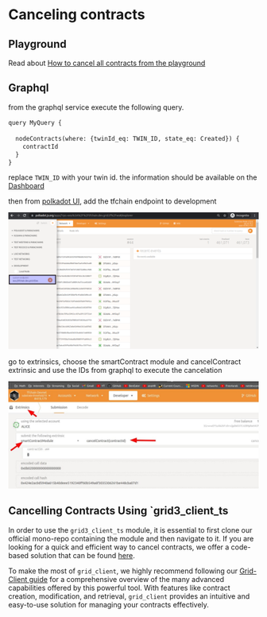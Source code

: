 # Canceling contracts

## Playground

Read about [How to cancel all contracts from the playground](../weblets/weblets_cancel_contracts.md)

## Graphql

from the graphql service execute the following query.

```
query MyQuery {

  nodeContracts(where: {twinId_eq: TWIN_ID, state_eq: Created}) {
    contractId
  }
}

```

replace `TWIN_ID` with your twin id. the information should be available on the [Dashboard](/dashboard/dashboard.md)

then from [polkadot UI](https://polkadot.js.org/apps/), add the tfchain endpoint to development

![](img/polka_web_add_development_url.png)

go to extrinsics, choose the smartContract module and cancelContract extrinsic and use the IDs from graphql to execute the cancelation

![](img/polka_web_cancel_contracts.jpg)

## Cancelling Contracts Using `grid3_client_ts

In order to use the `grid3_client_ts` module, it is essential to first clone our official mono-repo containing the module and then navigate to it. If you are looking for a quick and efficient way to cancel contracts, we offer a code-based solution that can be found [here](https://github.com/threefoldtech/tfgrid-sdk-ts/blob/development/packages/grid_client/scripts/delete_all_contracts.ts).

To make the most of `grid_client`, we highly recommend following our [Grid-Client guide](https://github.com/threefoldtech/tfgrid-sdk-ts/blob/development/packages/grid_client/README.md) for a comprehensive overview of the many advanced capabilities offered by this powerful tool. With features like contract creation, modification, and retrieval, `grid_client` provides an intuitive and easy-to-use solution for managing your contracts effectively.
